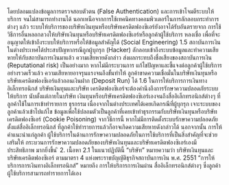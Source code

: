 โดยปลอมแปลงข้อมูลการตรวจสอบตัวตน (False Authentication) และการเข้าโจมตีระบบให้บริการ
จนไม่สามารถทํางานได้ นอกเหนือจากการใช้เทคนิคทางคอมพิวเตอร์ในการลักลอบกระทําการ
ต่างๆ แล้ว ระบบให้บริการของบริษัทเงินทุนหรือบริษัทเครดิตฟองซิเอร์ยังอาจได้รับอันตรายจาก
การใช้วิธีการอื่นหลอกลวงให้บริษัทเงินทุนหรือบริษัทเครดิตฟองซิเอร์หรือลูกค้าผู้ใช้บริการ
หลงเชื่อ เพื่อที่จะอนุญาตให้เข้าถึงระบบให้บริการหรือให้ข้อมูลสำคัญได้ (Social Engineering)
1.5 สถาบันการเงินในต่างประเทศได้ประสบปัญหากรณีถูกผู้บุกรุก (Hacker)
ลักลอบเข้าถึงระบบข้อมูลและทำความเสียหายให้กับสถาบันการเงินมาแล้ว ความเสียหายดังกล่าว
ส่งผลกระทบถึงชื่อเสียงของสถาบันการเงิน (Reputational risk) เป็นอย่างมาก หากไม่มีกระบวนการ
แก้ไขปัญหาและชี้แจงต่อลูกค้าผู้ใช้บริการอย่างรวดเร็วแล้ว ความเสียหายอาจรุนแรงจนถึงขั้นทำให้
ลูกค้าขาดความเชื่อมั่นในบริษัทเงินทุนหรือบริษัทเครดิตฟองซิเอร์แล้วถอนเงินฝาก (Deposit Run) ได้
1.6 ในการให้บริการการเงินทางอิเล็กทรอนิกส์ บริษัทเงินทุนและบริษัท
เครดิตฟองซิเอร์จะต้องคำนึงถึงการรักษาความปลอดภัยระบบให้บริการ นับตั้งแต่ภายในบริษัท
เงินทุนหรือบริษัทเครดิตฟองซิเอร์เองจนถึงสื่ออิเล็กทรอนิกส์ต่างๆ ที่ลูกค้าใช้ในการเข้าทำรายการ
ธุรกรรม เนื่องจากในต่างประเทศได้เคยเกิดกรณีที่ผู้บุกรุก เจาะระบบของลูกค้าแล้วเข้าไปแก้ไข
ข้อมูลเพื่อใช้ปลอมตัวเป็นลูกค้าที่เคยเข้าทำธุรกรรมกับบริษัทเงินทุนหรือบริษัทเครดิตฟองซิเอร์
(Cookie Poisoning) จากวิธีการนี้ หากไม่มีการติดตั้งระบบรักษาความปลอดภัยตั้งแต่สื่ออิเล็กทรอนิกส์
ที่ลูกค้าใช้ทำรายการแล้วก็อาจเกิดความเสียหายดังกล่าวได้ นอกจากนั้น การให้คำแนะนำแก่ลูกค้า
ผู้ใช้บริการในด้านการรักษาความปลอดภัยในการใช้บริการที่เป็นสิ่งสำคัญที่จะช่วยเสริมให้
กระบวนการรักษาความปลอดภัยของบริษัทเงินทุนและบริษัทเครดิตฟองซิเอร์เองมีประสิทธิภาพ
มากยิ่งขึ้น
ิ
2. เนื้อหา
2.1 ในแนวปฏิบัตินี้
“บริษัท” หมายความว่า บริษัทเงินทุนและบริษัทเครดิตฟองซิเอร์ ตามมาตรา 4
แห่งพระราชบัญญัติธุรกิจสถาบันการเงิน พ.ศ. 2551
“การให้บริการการเงินทางอิเล็กทรอนิกส์” หมายถึง การให้บริการการเงินผ่าน
สื่ออิเล็กทรอนิกส์ต่างๆ ซึ่งลูกค้าผู้ใช้บริการสามารถทำรายการได้เอง
